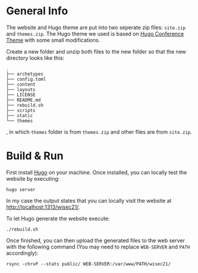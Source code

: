 # General Info

The website and Hugo theme are put into two seperate zip files:
`site.zip` and `themes.zip`. The Hugo theme we used is based on [Hugo Conference Theme](https://git.ins.jku.at/conferences/template-hugo-conferences) with some small modifications.

Create a new folder and unzip both files to the new folder so that the new directory looks like this:
```
.
├── archetypes
├── config.toml
├── content
├── layouts
├── LICENSE
├── README.md
├── rebuild.sh
├── scripts
├── static
└── themes
```
, in which `themes` folder is from `themes.zip` and other files are from `site.zip`.

# Build & Run

First install [Hugo](https://gohugo.io/) on your machine.
Once installed, you can locally test the website by executing:

	hugo server

In my case the output states that you can locally visit the website
at [http://localhost:1313/wisec21/](http://localhost:1313/wisec21/).

To let Hugo generate the website execute:

	./rebuild.sh

Once finished, you can then upload the generated files to the web server
with the following command (You may need to replace `WEB-SERVER` and `PATH` accordingly):

	rsync -chrvP --stats public/ WEB-SERVER:/var/www/PATH/wisec21/

